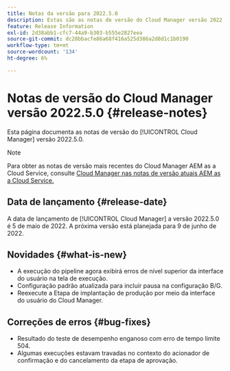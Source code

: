 ```yaml
---
title: Notas da versão para 2022.5.0
description: Estas são as notas de versão do Cloud Manager versão 2022.5.0.
feature: Release Information
exl-id: 2d38abb1-cfc7-44a9-b303-b555e2827eea
source-git-commit: dc28bbacfe86a68f416a525d386a2d8d1c1b0190
workflow-type: tm+mt
source-wordcount: '134'
ht-degree: 6%

---
```



# Notas de versão do Cloud Manager versão 2022.5.0 {#release-notes}

Esta página documenta as notas de versão do [!UICONTROL Cloud Manager] versão 2022.5.0.

>[!NOTE]
>
>Para obter as notas de versão mais recentes do Cloud Manager AEM as a Cloud Service, consulte [Cloud Manager nas notas de versão atuais AEM as a Cloud Service.](https://experienceleague.adobe.com/docs/experience-manager-cloud-service/content/implementing/using-cloud-manager/release-notes-cloud-manager/release-notes-cm-current.html)

## Data de lançamento {#release-date}

A data de lançamento de [!UICONTROL Cloud Manager] a versão 2022.5.0 é 5 de maio de 2022. A próxima versão está planejada para 9 de junho de 2022.

## Novidades {#what-is-new}

* A execução do pipeline agora exibirá erros de nível superior da interface do usuário na tela de execução.
* Configuração padrão atualizada para incluir pausa na configuração B/G.
* Reexecute a Etapa de implantação de produção por meio da interface do usuário do Cloud Manager.

## Correções de erros {#bug-fixes}

* Resultado do teste de desempenho enganoso com erro de tempo limite 504.
* Algumas execuções estavam travadas no contexto do acionador de confirmação e do cancelamento da etapa de aprovação.
